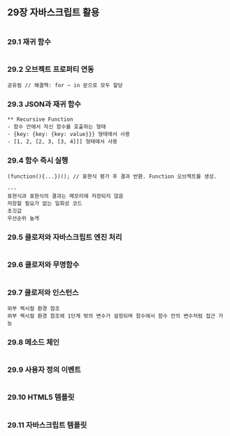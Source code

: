 ## 29장 자바스크립트 활용

```

```

### 29.1 재귀 함수 

```

```

### 29.2 오브젝트 프로퍼티 연동 

```
공유됨 // 해결책: for ~ in 문으로 모두 할당
```

### 29.3 JSON과 재귀 함수 

```
** Recursive Function
- 함수 안에서 자신 함수를 호출하는 형태
- {key: {key: {key: value}}} 형태에서 사용
- [1, 2, [2, 3, [3, 4]]] 형태에서 사용
```

### 29.4 함수 즉시 실행 

```
(function(){...})(); // 표현식 평가 후 결과 반환. Function 오브젝트를 생성.

---
표현식과 표현식의 결과는 메모리에 저장되지 않음
저장할 필요가 없는 일회성 코드
초깃값
우선순위 높게
```

### 29.5 클로저와 자바스크립트 엔진 처리 

```

```

### 29.6 클로저와 무명함수 

```

```

### 29.7 클로저와 인스턴스 

```
외부 렉시컬 환경 참조
외부 렉시컬 환경 참조에 1단계 밖의 변수가 설정되며 함수에서 함수 안의 변수처럼 접근 가능
```

### 29.8 메소드 체인 

```

```

### 29.9 사용자 정의 이벤트 

```

```

### 29.10 HTML5 템플릿 

```

```

### 29.11 자바스크립트 템플릿

```

```
